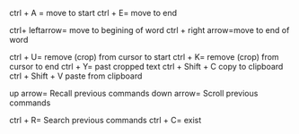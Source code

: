 

ctrl + A =		move to start 
ctrl + E=         	move to end

ctrl+ leftarrow=	move to begining of word
ctrl + right arrow=move to end of word


ctrl + U=		remove (crop) from cursor to start
ctrl + K=		remove (crop) from cursor to end
ctrl + Y= 		past cropped text
ctrl + Shift + C    copy to clipboard
ctrl + Shift + V	paste from clipboard


up arrow=		Recall previous commands
down arrow=	Scroll previous commands

ctrl + R=		Search previous commands
ctrl + C=		exist


